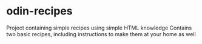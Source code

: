 # odin-recipes
Project containing simple recipes using simple HTML knowledge 
Contains two basic recipes, including instructions to make them at your home as well